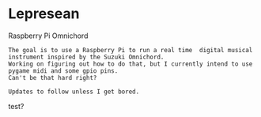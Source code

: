 # Lepresean
Raspberry Pi Omnichord

	The goal is to use a Raspberry Pi to run a real time  digital musical instrument inspired by the Suzuki Omnichord.
	Working on figuring out how to do that, but I currently intend to use pygame midi and some gpio pins.
	Can't be that hard right?

	Updates to follow unless I get bored.
test?

